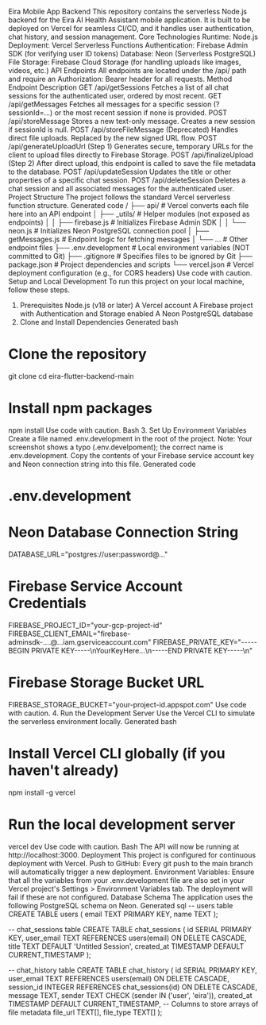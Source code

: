 Eira Mobile App Backend
This repository contains the serverless Node.js backend for the Eira AI Health Assistant mobile application. It is built to be deployed on Vercel for seamless CI/CD, and it handles user authentication, chat history, and session management.
Core Technologies
Runtime: Node.js
Deployment: Vercel Serverless Functions
Authentication: Firebase Admin SDK (for verifying user ID tokens)
Database: Neon (Serverless PostgreSQL)
File Storage: Firebase Cloud Storage (for handling uploads like images, videos, etc.)
API Endpoints
All endpoints are located under the /api/ path and require an Authorization: Bearer <FirebaseIdToken> header for all requests.
Method	Endpoint	Description
GET	/api/getSessions	Fetches a list of all chat sessions for the authenticated user, ordered by most recent.
GET	/api/getMessages	Fetches all messages for a specific session (?sessionId=...) or the most recent session if none is provided.
POST	/api/storeMessage	Stores a new text-only message. Creates a new session if sessionId is null.
POST	/api/storeFileMessage	(Deprecated) Handles direct file uploads. Replaced by the new signed URL flow.
POST	/api/generateUploadUrl	(Step 1) Generates secure, temporary URLs for the client to upload files directly to Firebase Storage.
POST	/api/finalizeUpload	(Step 2) After direct upload, this endpoint is called to save the file metadata to the database.
POST	/api/updateSession	Updates the title or other properties of a specific chat session.
POST	/api/deleteSession	Deletes a chat session and all associated messages for the authenticated user.
Project Structure
The project follows the standard Vercel serverless function structure.
Generated code
/
├── api/                  # Vercel converts each file here into an API endpoint
│   ├── _utils/           # Helper modules (not exposed as endpoints)
│   │   ├── firebase.js   # Initializes Firebase Admin SDK
│   │   └── neon.js       # Initializes Neon PostgreSQL connection pool
│   ├── getMessages.js    # Endpoint logic for fetching messages
│   └── ...               # Other endpoint files
├── .env.development      # Local environment variables (NOT committed to Git)
├── .gitignore            # Specifies files to be ignored by Git
├── package.json          # Project dependencies and scripts
└── vercel.json           # Vercel deployment configuration (e.g., for CORS headers)
Use code with caution.
Setup and Local Development
To run this project on your local machine, follow these steps.
1. Prerequisites
Node.js (v18 or later)
A Vercel account
A Firebase project with Authentication and Storage enabled
A Neon PostgreSQL database
2. Clone and Install Dependencies
Generated bash
# Clone the repository
git clone <your-repository-url>
cd eira-flutter-backend-main

# Install npm packages
npm install
Use code with caution.
Bash
3. Set Up Environment Variables
Create a file named .env.development in the root of the project. Note: Your screenshot shows a typo (.env.develpoment); the correct name is .env.development.
Copy the contents of your Firebase service account key and Neon connection string into this file.
Generated code
# .env.development

# Neon Database Connection String
DATABASE_URL="postgres://user:password@..."

# Firebase Service Account Credentials
FIREBASE_PROJECT_ID="your-gcp-project-id"
FIREBASE_CLIENT_EMAIL="firebase-adminsdk-....@...iam.gserviceaccount.com"
FIREBASE_PRIVATE_KEY="-----BEGIN PRIVATE KEY-----\nYourKeyHere...\n-----END PRIVATE KEY-----\n"

# Firebase Storage Bucket URL
FIREBASE_STORAGE_BUCKET="your-project-id.appspot.com"
Use code with caution.
4. Run the Development Server
Use the Vercel CLI to simulate the serverless environment locally.
Generated bash
# Install Vercel CLI globally (if you haven't already)
npm install -g vercel

# Run the local development server
vercel dev
Use code with caution.
Bash
The API will now be running at http://localhost:3000.
Deployment
This project is configured for continuous deployment with Vercel.
Push to GitHub: Every git push to the main branch will automatically trigger a new deployment.
Environment Variables: Ensure that all the variables from your .env.development file are also set in your Vercel project's Settings > Environment Variables tab. The deployment will fail if these are not configured.
Database Schema
The application uses the following PostgreSQL schema on Neon.
Generated sql
-- users table
CREATE TABLE users (
    email TEXT PRIMARY KEY,
    name TEXT
);

-- chat_sessions table
CREATE TABLE chat_sessions (
  id SERIAL PRIMARY KEY,
  user_email TEXT REFERENCES users(email) ON DELETE CASCADE,
  title TEXT DEFAULT 'Untitled Session',
  created_at TIMESTAMP DEFAULT CURRENT_TIMESTAMP
);

-- chat_history table
CREATE TABLE chat_history (
    id SERIAL PRIMARY KEY,
    user_email TEXT REFERENCES users(email) ON DELETE CASCADE,
    session_id INTEGER REFERENCES chat_sessions(id) ON DELETE CASCADE,
    message TEXT,
    sender TEXT CHECK (sender IN ('user', 'eira')),
    created_at TIMESTAMP DEFAULT CURRENT_TIMESTAMP,
    -- Columns to store arrays of file metadata
    file_url TEXT[],
    file_type TEXT[]
);
